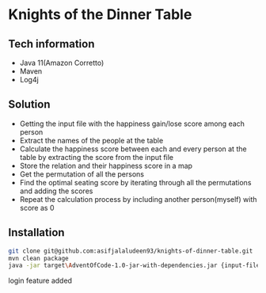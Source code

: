 # Knights of the Dinner Table   

## Tech information
- Java 11(Amazon Corretto)
- Maven
- Log4j


## Solution
- Getting the input file with the happiness gain/lose score among each person
- Extract the names of the people at the table
- Calculate the happiness score between each and every person at the table by extracting the score from the input file
- Store the relation and their happiness score in a map
- Get the permutation of all the persons
- Find the optimal seating score by iterating through all the permutations and adding the scores
- Repeat the calculation process by including another person(myself) with score as 0


## Installation
```sh
git clone git@github.com:asifjalaludeen93/knights-of-dinner-table.git
mvn clean package
java -jar target\AdventOfCode-1.0-jar-with-dependencies.jar {input-file-path}
```

login feature added